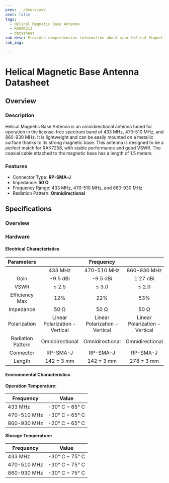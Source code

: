 ```yaml
---
prev: ../Overview/
next: false
tags:
  - Helical Magnetic Base Antenna
  - RAKARJ13
  - datasheet
rak_desc: Provides comprehensive information about your Helical Magnetic Base Antenna to help you use it. This information includes technical specifications, characteristics, and requirements.
rak_img:

---
```


# Helical Magnetic Base Antenna Datasheet

## Overview

### Description

Helical Magnetic Base Antenna is an omnidirectional antenna tuned for operation in the license-free spectrum band of 433&nbsp;MHz, 470-510&nbsp;MHz, and 860-930&nbsp;MHz. It is lightweight and can be easily mounted on a metallic surface thanks to its strong magnetic base. This antenna is designed to be a perfect match for RAK7258, with stable performance and good VSWR. The coaxial cable attached to the magnetic base has a length of 1.5&nbsp;meters.

### Features

- Connector Type: **RP-SMA-J**
- Impedance: **50&nbsp;Ω**
- Frequency Range: 433&nbsp;MHz, 470-510&nbsp;MHz, and 860-930&nbsp;MHz
- Radiation Pattern: **Omnidirectional**


## Specifications

### Overview

<rk-img
  src="/assets/images/accessories/helical-magnetic-base-antenna/433mhz.png"
  width="40%"
  caption="Helical Magnetic Base Antenna 433 MHz"
/>

<rk-img
  src="/assets/images/accessories/helical-magnetic-base-antenna/470-510mhz.png"
  width="40%"
  caption="Helical Magnetic Base Antenna 470-510 MHz"
/>

<rk-img
  src="/assets/images/accessories/helical-magnetic-base-antenna/860-930mhz.png"
  width="40%"
  caption="Helical Magnetic Base Antenna 860-930 MHz"
/>

### Hardware

#### Electrical Characteristics


<table style="text-align: center">
<thead>
  <tr>
    <th>Parameters</th>
    <th colspan = 3>Frequency</th>
  </tr>
</thead>
<tbody>
        <tr>
            <td></td>
            <td>433&nbsp;MHz</td>
            <td>470-510&nbsp;MHz</td>
            <td>860-930&nbsp;MHz</td>
        </tr>
        <tr>
            <td>Gain</td>
            <td>-9.5&nbsp;dBi</td>
            <td>-9.5&nbsp;dBi</td>
            <td>1.27&nbsp;dBi</td>
        </tr>
        <tr>
            <td>VSWR</td>
            <td>≤ 2.5</td>
            <td>≤ 3.0</td>
            <td>≤ 2.0</td>
        </tr>
        <tr>
            <td>Efficiency Max</td>
            <td>12%</td>
            <td>22%</td>
            <td>53%</td>
        </tr>
        <tr>
            <td>Impedance</td>
            <td>50&nbsp;Ω</td>
            <td>50&nbsp;Ω</td>
            <td>50&nbsp;Ω</td>
        </tr>
        <tr>
            <td>Polarization</td>
            <td>Linear Polarization - Vertical</td>
            <td>Linear Polarization - Vertical</td>
            <td>Linear Polarization - Vertical</td>
        </tr>
        <tr>
            <td>Radiation Pattern</td>
            <td>Omnidirectional</td>
            <td>Omnidirectional</td>
            <td>Omnidirectional</td>
        </tr>
        <tr>
            <td>Connector</td>
            <td>RP-SMA-J</td>
            <td>RP-SMA-J</td>
            <td>RP-SMA-J</td>
        </tr>
        <tr>
            <td>Length</td>
            <td>142 ± 3&nbsp;mm</td>
            <td>142 ± 3&nbsp;mm</td>
            <td>278 ± 3&nbsp;mm</td>
        </tr>
</tbody>
</table>


#### Environmental Characteristics

**Operation Temperature:**

| Frequency        | Value                    |
| ---------------- | ------------------------ |
| 433&nbsp;MHz     | -30°&nbsp;C ~ 65°&nbsp;C |
| 470-510&nbsp;MHz | -30°&nbsp;C ~ 65°&nbsp;C |
| 860-930&nbsp;MHz | -20°&nbsp;C ~ 65°&nbsp;C |

**Storage Temperature:**

| Frequency        | Value                    |
| ---------------- | ------------------------ |
| 433&nbsp;MHz     | -30°&nbsp;C ~ 75°&nbsp;C |
| 470-510&nbsp;MHz | -30°&nbsp;C ~ 75°&nbsp;C |
| 860-930&nbsp;MHz | -30°&nbsp;C ~ 75°&nbsp;C |


